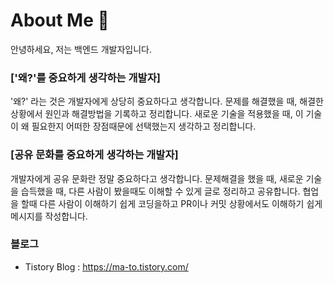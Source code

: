 # About Me 👋
안녕하세요, 저는 백엔드 개발자입니다. 

### **['왜?'를 중요하게 생각하는 개발자]**

'왜?' 라는 것은 개발자에게 상당히 중요하다고 생각합니다.
문제를 해결했을 때, 해결한 상황에서 원인과 해결방법을 기록하고 정리합니다.
새로운 기술을 적용했을 때, 이 기술이 왜 필요한지 어떠한 장점때문에 선택했는지 생각하고 정리합니다.


### **[공유 문화를 중요하게 생각하는 개발자]**

개발자에게 공유 문화란 정말 중요하다고 생각합니다.
문제해결을 했을 때, 새로운 기술을 습득했을 때, 다른 사람이 봤을때도 이해할 수 있게 글로 정리하고 공유합니다.
협업을 할때 다른 사람이 이해하기 쉽게 코딩을하고
PR이나 커밋 상황에서도 이해하기 쉽게 메시지를 작성합니다.


### 블로그
- Tistory Blog : https://ma-to.tistory.com/

